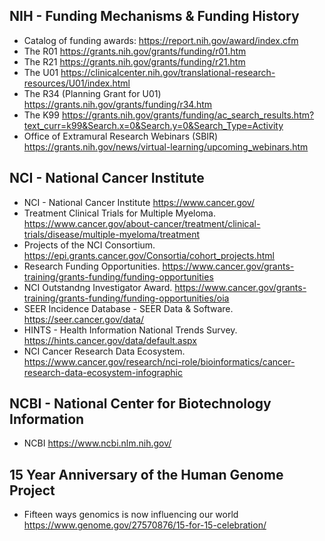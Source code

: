 ## NIH - Funding Mechanisms & Funding History

* Catalog of funding awards: https://report.nih.gov/award/index.cfm
* The R01 https://grants.nih.gov/grants/funding/r01.htm
* The R21 https://grants.nih.gov/grants/funding/r21.htm
* The U01 https://clinicalcenter.nih.gov/translational-research-resources/U01/index.html
* The R34 (Planning Grant for U01) https://grants.nih.gov/grants/funding/r34.htm
* The K99 https://grants.nih.gov/grants/funding/ac_search_results.htm?text_curr=k99&Search.x=0&Search.y=0&Search_Type=Activity
* Office of Extramural Research Webinars (SBIR) https://grants.nih.gov/news/virtual-learning/upcoming_webinars.htm

## NCI - National Cancer Institute
* NCI - National Cancer Institute https://www.cancer.gov/
* Treatment Clinical Trials for Multiple Myeloma. https://www.cancer.gov/about-cancer/treatment/clinical-trials/disease/multiple-myeloma/treatment
* Projects of the NCI Consortium. https://epi.grants.cancer.gov/Consortia/cohort_projects.html
* Research Funding Opportunities. https://www.cancer.gov/grants-training/grants-funding/funding-opportunities
* NCI Outstandng Investigator Award. https://www.cancer.gov/grants-training/grants-funding/funding-opportunities/oia
* SEER Incidence Database - SEER Data & Software. https://seer.cancer.gov/data/
* HINTS - Health Information National Trends Survey. https://hints.cancer.gov/data/default.aspx
* NCI Cancer Research Data Ecosystem. https://www.cancer.gov/research/nci-role/bioinformatics/cancer-research-data-ecosystem-infographic

## NCBI - National Center for Biotechnology Information
* NCBI https://www.ncbi.nlm.nih.gov/

## 15 Year Anniversary of the Human Genome Project
* Fifteen ways genomics is now influencing our world https://www.genome.gov/27570876/15-for-15-celebration/
